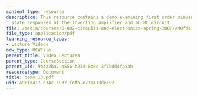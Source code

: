 ```yaml
---
content_type: resource
description: This resource contains a demo examining first order sinusoidal steady
  state responses of the inverting amplifier and an RC circuit.
file: /media/courses/6-002-circuits-and-electronics-spring-2007/a90fd417e34cc937fdfbe711413de192_demo_13.pdf
file_type: application/pdf
learning_resource_types:
- Lecture Videos
ocw_type: OCWFile
parent_title: Video Lectures
parent_type: CourseSection
parent_uid: 9b4a2ba7-a556-b234-8b0c-3f1bdd4fa8ab
resourcetype: Document
title: demo_13.pdf
uid: a90fd417-e34c-c937-fdfb-e711413de192
---
```

